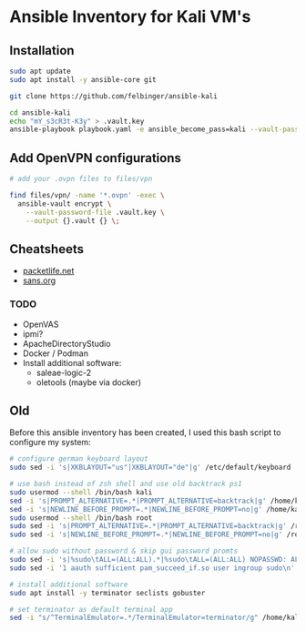 # Ansible Inventory for Kali VM's
## Installation
```sh
sudo apt update
sudo apt install -y ansible-core git

git clone https://github.com/felbinger/ansible-kali

cd ansible-kali
echo "mY_s3cR3t-K3y" > .vault.key
ansible-playbook playbook.yaml -e ansible_become_pass=kali --vault-password .vault.key
```

## Add OpenVPN configurations
```sh
# add your .ovpn files to files/vpn

find files/vpn/ -name '*.ovpn' -exec \
  ansible-vault encrypt \
    --vault-password-file .vault.key \
    --output {}.vault {} \;
```

## Cheatsheets
* [packetlife.net](https://packetlife.net/library/cheat-sheets/)
* [sans.org](https://www.sans.org/blog/the-ultimate-list-of-sans-cheat-sheets/)

### TODO
* OpenVAS
* ipmi?
* ApacheDirectoryStudio
* Docker / Podman
* Install additional software:
  * saleae-logic-2
  * oletools (maybe via docker)

## Old
Before this ansible inventory has been created, I used this bash script to configure my system:
```sh
# configure german keyboard layout
sudo sed -i 's|XKBLAYOUT="us"|XKBLAYOUT="de"|g' /etc/default/keyboard

# use bash instead of zsh shell and use old backtrack ps1
sudo usermod --shell /bin/bash kali
sed -i 's|PROMPT_ALTERNATIVE=.*|PROMPT_ALTERNATIVE=backtrack|g' /home/kali/.bashrc
sed -i 's|NEWLINE_BEFORE_PROMPT=.*|NEWLINE_BEFORE_PROMPT=no|g' /home/kali/.bashrc
sudo usermod --shell /bin/bash root
sudo sed -i 's|PROMPT_ALTERNATIVE=.*|PROMPT_ALTERNATIVE=backtrack|g' /root/.bashrc
sudo sed -i 's|NEWLINE_BEFORE_PROMPT=.*|NEWLINE_BEFORE_PROMPT=no|g' /root/.bashrc

# allow sudo without password & skip gui password promts
sudo sed -i 's|%sudo\tALL=(ALL:ALL).*|%sudo\tALL=(ALL:ALL) NOPASSWD: ALL|g' /etc/sudoers
sudo sed -i '1 aauth sufficient pam_succeed_if.so user ingroup sudo\n' /etc/pam.d/common-auth

# install additional software
sudo apt install -y terminator seclists gobuster

# set terminator as default terminal app
sed -i "s/^TerminalEmulator=.*/TerminalEmulator=terminator/g" /home/kali/.config/xfce4/helpers.rc
```